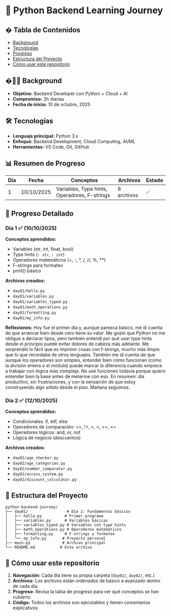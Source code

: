 # 🐍 Python Backend Learning Journey

## � Tabla de Contenidos
- [Background](#-background)
- [Tecnologías](#-tecnologías)
- [Progreso](#-progreso)
- [Estructura del Proyecto](#-estructura-del-proyecto)
- [Cómo usar este repositorio](#-cómo-usar-este-repositorio)

## �👨‍💻 Background
- **Objetivo:** Backend Developer con Python + Cloud + AI
- **Compromiso:** 2h diarias
- **Fecha de inicio:** 10 de octubre, 2025

## 🛠️ Tecnologías
- **Lenguaje principal:** Python 3.x
- **Enfoque:** Backend Development, Cloud Computing, AI/ML
- **Herramientas:** VS Code, Git, GitHub

## 📊 Resumen de Progreso

| Día | Fecha | Conceptos | Archivos | Estado |
|-----|-------|-----------|----------|--------|
| 1 | 10/10/2025 | Variables, Type hints, Operadores, F-strings | 6 archivos | ✅ |

## 📝 Progreso Detallado

### Día 1 ✅ (10/10/2025)
**Conceptos aprendidos:**
- Variables (str, int, float, bool)
- Type hints (`: str`, `: int`)
- Operadores matemáticos (+, -, *, /, //, %, **)
- F-strings para formateo
- print() básico

**Archivos creados:**
- `day01/hello.py`
- `day01/variables.py`
- `day01/variables_typed.py`
- `day01/math_operations.py`
- `day01/formatting.py`
- `day01/my_info.py`

**Reflexiones:**
Hoy fue el primer día y, aunque parezca básico, me di cuenta de que arrancar bien desde cero tiene su valor. Me gustó que Python no me obligue a declarar tipos, pero también entendí por qué usar type hints desde el principio puede evitar dolores de cabeza más adelante. Me sorprendió lo fácil que es imprimir cosas con f-strings, mucho más limpio que lo que recordaba de otros lenguajes. También me di cuenta de que aunque los operadores son simples, entender bien cómo funcionan (como la división entera o el módulo) puede marcar la diferencia cuando empiece a trabajar con lógica más compleja. No usé funciones todavía porque quiero entender bien la base antes de meterme con eso. En resumen: día productivo, sin frustraciones, y con la sensación de que estoy construyendo algo sólido desde el piso. Mañana seguimos.

### Día 2 ✅ (12/10/2025)
**Conceptos aprendidos:**
- Condicionales: if, elif, else
- Operadores de comparación: ==, !=, >, <, >=, <=
- Operadores lógicos: and, or, not
- Lógica de negocio (descuentos)

**Archivos creados:**
- `day02/age_checker.py`
- `day02/age_categories.py`
- `day02/number_comparator.py`
- `day02/access_system.py`
- `day02/discount_calculator.py`

## 📁 Estructura del Proyecto
```
python-backend-journey/
├── day01/                 # Día 1: Fundamentos básicos
│   ├── hello.py          # Primer programa
│   ├── variables.py      # Variables básicas
│   ├── variables_typed.py # Variables con type hints
│   ├── math_operations.py # Operadores matemáticos
│   ├── formatting.py     # F-strings y formateo
│   └── my_info.py       # Proyecto personal
├── main.py              # Archivo principal
└── README.md           # Este archivo
```

## 🚀 Cómo usar este repositorio
1. **Navegación:** Cada día tiene su propia carpeta (`day01/`, `day02/`, etc.)
2. **Archivos:** Los archivos están ordenados de básico a avanzado dentro de cada día
3. **Progreso:** Revisa la tabla de progreso para ver qué conceptos se han cubierto
4. **Código:** Todos los archivos son ejecutables y tienen comentarios explicativos